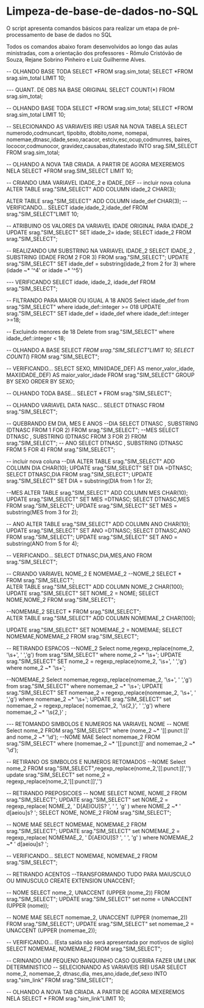# Limpeza-de-base-de-dados-no-SQL
O script apresenta comandos básicos  para realizar um etapa de pré-processamento de base de dados no SQL

Todos os comandos abaixo foram desenvolvidos ao longo das aulas ministradas, com a orientação dos professores - Rômulo Cristóvão de Souza, Rejane Sobrino Pinheiro e Luiz Guilherme Alves.

-- OLHANDO BASE TODA
SELECT *FROM srag.sim_total;
SELECT *FROM srag.sim_total LIMIT 10;

--- QUANT. DE OBS NA BASE ORIGINAL 
SELECT COUNT(*) FROM srag.sim_total;

-- OLHANDO BASE TODA
SELECT *FROM srag.sim_total;
SELECT *FROM srag.sim_total LIMIT 10;

-- SELECIONANDO AS VARIAVEIS IREI USAR NA NOVA TABELA
SELECT numerodo,codmuncart, tipobito, dtobito,nome, nomepai,
	nomemae,dtnasc,idade,sexo,racacor, estciv,esc,ocup,codmunres,
	 baires, lococor,codmunocor, gravidez,causabas,dtatestado INTO 
	 srag.SIM_SELECT FROM srag.sim_total;

-- OLHANDO A NOVA TAB CRIADA. A PARTIR DE AGORA MEXEREMOS NELA
  SELECT *FROM srag.SIM_SELECT LIMIT 10;

-- CRIANDO UMA VARIAVEL IDADE_2 e IDADE_DEF
-- incluir nova coluna 
ALTER TABLE srag."SIM_SELECT"
ADD COLUMN idade_2 CHAR(3);

ALTER TABLE srag."SIM_SELECT"
ADD COLUMN idade_def CHAR(3);
-- VERIFICANDO...
SELECT idade,idade_2,idade_def FROM srag."SIM_SELECT"LIMIT 10;

-- ATRIBUINO OS VALORES DA VARIAVEL IDADE ORIGINAL PARA IDADE_2
UPDATE srag."SIM_SELECT" SET idade_2= idade;
SELECT idade_2 FROM srag."SIM_SELECT";

-- REALIZANDO UM SUBSTRING NA VARIAVEL IDADE_2
SELECT IDADE_2 , SUBSTRING (IDADE FROM 2 FOR 3) FROM srag."SIM_SELECT";
UPDATE srag."SIM_SELECT" SET idade_def = substring(idade_2 from 2 for 3) where (idade ~* '^4' or idade ~* '^5')

--- VERIFICANDO
SELECT idade, idade_2, idade_def	FROM srag."SIM_SELECT";

-- FILTRANDO PARA MAIOR OU IGUAL A 18 ANOS 
Select idade_def from srag."SIM_SELECT" where idade_def::integer >= 018
UPDATE srag."SIM_SELECT" SET idade_def = idade_def where idade_def::integer >=18;

-- Excluindo menores de 18
Delete from srag."SIM_SELECT" where idade_def::integer < 18;

-- OLHANDO A BASE
 SELECT *FROM srag."SIM_SELECT"LIMIT 10;
SELECT COUNT(*) FROM srag."SIM_SELECT"; 

 
  -- VERIFICANDO...
SELECT SEXO,
       MIN(IDADE_DEF) AS menor_valor_idade,
       MAX(IDADE_DEF) AS maior_valor_idade
  FROM  srag."SIM_SELECT"
GROUP BY SEXO
ORDER BY SEXO;
 


-- OLHANDO TODA BASE...
SELECT * FROM srag."SIM_SELECT";

-- OLHANDO VARIAVEL DATA NASC...
SELECT DTNASC FROM srag."SIM_SELECT";

-- QUEBRANDO EM DIA, MES E ANOS
--DIA
SELECT DTNASC , SUBSTRING (DTNASC FROM 1 FOR 2) FROM srag."SIM_SELECT";
--MES
SELECT DTNASC , SUBSTRING (DTNASC FROM 3 FOR 2) FROM srag."SIM_SELECT";
-- ANO
SELECT DTNASC , SUBSTRING (DTNASC FROM 5 FOR 4) FROM srag."SIM_SELECT";

-- incluir nova coluna 
--DIA
ALTER TABLE srag."SIM_SELECT"
ADD COLUMN DIA CHAR(10);
UPDATE srag."SIM_SELECT" SET DIA =DTNASC;
SELECT DTNASC,DIA FROM srag."SIM_SELECT";
UPDATE srag."SIM_SELECT" SET DIA = substring(DIA from 1 for 2);


--MES
ALTER TABLE srag."SIM_SELECT"
ADD COLUMN MES CHAR(10);
UPDATE srag."SIM_SELECT" SET MES =DTNASC;
SELECT DTNASC,MES FROM srag."SIM_SELECT";
UPDATE srag."SIM_SELECT" SET MES = substring(MES from 3 for 2);

-- ANO
ALTER TABLE srag."SIM_SELECT"
ADD COLUMN ANO CHAR(10);
UPDATE srag."SIM_SELECT" SET ANO =DTNASC;
SELECT DTNASC,ANO FROM srag."SIM_SELECT";
UPDATE srag."SIM_SELECT" SET ANO = substring(ANO from 5 for 4);

-- VERIFICANDO...
SELECT DTNASC,DIA,MES,ANO FROM srag."SIM_SELECT";


-- CRIANDO VARIAVEL NOME_2 E NOMEMAE_2
--NOME_2
SELECT * FROM srag."SIM_SELECT";	
ALTER TABLE srag."SIM_SELECT"
ADD COLUMN NOME_2 CHAR(100);
UPDATE srag."SIM_SELECT" SET NOME_2 = NOME;
SELECT NOME,NOME_2 FROM srag."SIM_SELECT";

--NOMEMAE_2
SELECT * FROM srag."SIM_SELECT";	
ALTER TABLE srag."SIM_SELECT"
ADD COLUMN NOMEMAE_2 CHAR(100);

UPDATE srag."SIM_SELECT" SET NOMEMAE_2 = NOMEMAE;
SELECT NOMEMAE,NOMEMAE_2 FROM srag."SIM_SELECT";

-- RETIRANDO ESPACOS
--NOME_2
Select nome,regexp_replace(nome_2, '\s+', ' ','g') from srag."SIM_SELECT" where nome_2 ~* '\s+';
UPDATE srag."SIM_SELECT" SET nome_2 = regexp_replace(nome_2, '\s+', ' ','g') where nome_2 ~* '\s+';

--NOMEMAE_2
Select nomemae,regexp_replace(nomemae_2, '\s+', ' ','g') from srag."SIM_SELECT" where nomemae_2 ~* '\s+';
UPDATE srag."SIM_SELECT" SET nomemae_2 = regexp_replace(nomemae_2, '\s+', ' ','g') where nomemae_2 ~* '\s+';
UPDATE srag."SIM_SELECT" set nomemae_2 = regexp_replace( nomemae_2, '\s{2,}', ' ','g') where nomemae_2 ~* '\s{2,}' ;	

--- RETOMANDO SIMBOLOS E NUMEROS NA VARIAVEL NOME 
-- NOME
Select nome_2 FROM srag."SIM_SELECT" where (nome_2 ~* '[[:punct:]]' and nome_2 ~* '\d');
--NOME MAE
Select nomemae_2 FROM srag."SIM_SELECT" where (nomemae_2 ~* '[[:punct:]]' and nomemae_2 ~* '\d');

-- RETIRANO OS SIMBOLOS E NUMEROS RETOMADOS
--NOME
Select nome_2 FROM srag."SIM_SELECT",regexp_replace(nome_2,'[[:punct:]]','')	
update srag."SIM_SELECT" set nome_2 = regexp_replace(nome_2,'[[:punct:]]','')

-- RETIRANDO PREPOSICOES
-- NOME
SELECT NOME, NOME_2 FROM srag."SIM_SELECT";
UPDATE srag."SIM_SELECT" set NOME_2 = regexp_replace( NOME_2, ' D[AEIOU]S? ', ' ', 'g' ) where NOME_2 ~* ' d[aeiou]s? ';
SELECT NOME, NOME_2 FROM srag."SIM_SELECT";

-- NOME MAE
SELECT NOMEMAE, NOMEMAE_2 FROM srag."SIM_SELECT";
UPDATE srag."SIM_SELECT" set NOMEMAE_2 = regexp_replace( NOMEMAE_2, ' D[AEIOU]S? ', ' ', 'g' ) where NOMEMAE_2 ~* ' d[aeiou]s? ';

-- VERIFICANDO...
SELECT NOMEMAE, NOMEMAE_2 FROM srag."SIM_SELECT";

-- RETIRANDO ACENTOS
--TRANSFORMANDO TUDO PARA MAIUSCULO OU MINUSCULO
CREATE EXTENSION UNACCENT;

-- NOME
SELECT nome_2, UNACCENT (UPPER (nome_2)) FROM srag."SIM_SELECT";
UPDATE srag."SIM_SELECT" set nome = UNACCENT (UPPER (nome));	

-- NOME MAE
SELECT nomemae_2, UNACCENT (UPPER (nomemae_2)) FROM srag."SIM_SELECT";
UPDATE srag."SIM_SELECT" set nomemae_2 = UNACCENT (UPPER (nomemae_2));	

-- VERIFICANDO... (Esta saída não será apresentada por motivos de sigilo)
SELECT NOMEMAE, NOMEMAE_2 FROM srag."SIM_SELECT";

-- CRINANDO UM PEQUENO BANQUINHO CASO QUERIRA FAZER UM LINK DETERMINISTICO
-- SELECIONANDO AS VARIAVEIS IREI USAR
SELECT nome_2, nomemae_2, dtnasc,dia, mes,ano,idade_def,sexo INTO srag."sim_link" FROM srag."SIM_SELECT";

-- OLHANDO A NOVA TAB CRIADA. A PARTIR DE AGORA MEXEREMOS NELA
  SELECT * FROM srag."sim_link"LIMIT 10;




